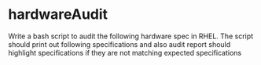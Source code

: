 # hardwareAudit
Write a bash script to audit the following hardware spec in RHEL. The script should print out following specifications and also audit report should highlight specifications if they are not matching expected specifications

